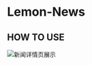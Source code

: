 # Lemon-News
## HOW TO USE
![新闻详情页展示](https://github.com/Moonliujk/Lemon-News/master/images/final+style/新闻详情页展示.jpg)
